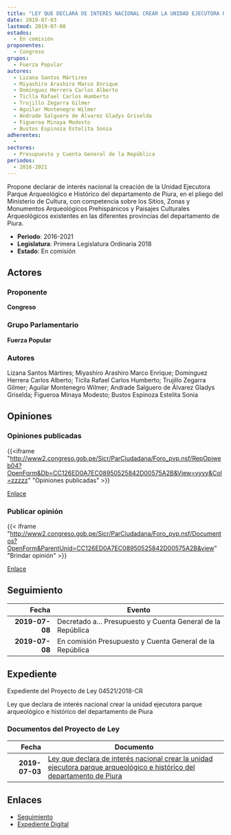 ```yaml
---
title: "LEY QUE DECLARA DE INTERÉS NACIONAL CREAR LA UNIDAD EJECUTORA PARQUE ARQUEOLÓGICO E HISTÓRICO DEL DEPARTAMENTO DE PIURA"
date: 2019-07-03
lastmod: 2019-07-08
estados: 
  - En comisión
proponentes: 
  - Congreso
grupos: 
  - Fuerza Popular
autores: 
  - Lizana Santos Mártires
  - Miyashiro Arashiro Marco Enrique
  - Domínguez Herrera Carlos Alberto
  - Ticlla Rafael Carlos Humberto
  - Trujillo Zegarra Gilmer
  - Aguilar Montenegro Wilmer
  - Andrade Salguero de Álvarez Gladys Griselda
  - Figueroa Minaya Modesto
  - Bustos Espinoza Estelita Sonia
adherentes: 
  - 
sectores: 
  - Presupuesto y Cuenta General de la República
periodos: 
  - 2016-2021
---
```


Propone declarar de interés nacional la creación de la Unidad Ejecutora Parque Arqueológico e Histórico del departamento de Piura, en el pliego del Ministerio de Cultura, con competencia sobre los Sitios, Zonas y Monumentos Arqueológicos Prehispánicos y Paisajes Culturales Arqueológicos existentes en las diferentes provincias del departamento de Piura.

- **Periodo**: 2016-2021
- **Legislatura**: Primera Legislatura Ordinaria 2018
- **Estado**: En comisión

## Actores

### Proponente

**Congreso**

### Grupo Parlamentario

**Fuerza Popular**

### Autores

Lizana Santos Mártires; Miyashiro Arashiro Marco Enrique; Domínguez Herrera Carlos Alberto; Ticlla Rafael Carlos Humberto; Trujillo Zegarra Gilmer; Aguilar Montenegro Wilmer; Andrade Salguero de Álvarez Gladys Griselda; Figueroa Minaya Modesto; Bustos Espinoza Estelita Sonia


## Opiniones

### Opiniones publicadas

{{<iframe "http://www2.congreso.gob.pe/Sicr/ParCiudadana/Foro_pvp.nsf/RepOpiweb04?OpenForm&Db=CC126ED0A7EC08950525842D00575A2B&View=yyyy&Col=zzzzz" "Opiniones publicadas" >}}

[Enlace](http://www2.congreso.gob.pe/Sicr/ParCiudadana/Foro_pvp.nsf/RepOpiweb04?OpenForm&Db=CC126ED0A7EC08950525842D00575A2B&View=yyyy&Col=zzzzz)
### Publicar opinión

{{< iframe "http://www2.congreso.gob.pe/Sicr/ParCiudadana/Foro_pvp.nsf/Documentos?OpenForm&ParentUnid=CC126ED0A7EC08950525842D00575A2B&view" "Brindar opinión" >}}

[Enlace](http://www2.congreso.gob.pe/Sicr/ParCiudadana/Foro_pvp.nsf/Documentos?OpenForm&ParentUnid=CC126ED0A7EC08950525842D00575A2B&view)

## Seguimiento

| Fecha | Evento |
|------:|--------|
| **2019-07-08** | Decretado a... Presupuesto y Cuenta General de la República|
| **2019-07-08** | En comisión Presupuesto y Cuenta General de la República|


## Expediente

Expediente del Proyecto de Ley 04521/2018-CR

Ley que declara de interés nacional crear la unidad ejecutora parque arqueológico e histórico del departamento de Piura


### Documentos del Proyecto de Ley

| Fecha | Documento |
|------:|--------|
| **2019-07-03** | [Ley que declara de interés nacional crear la unidad ejecutora parque arqueológico e histórico del departamento de Piura](http://www.leyes.congreso.gob.pe/Documentos/2016_2021/Proyectos_de_Ley_y_de_Resoluciones_Legislativas/PL0452120190703.pdf) |

## Enlaces 

- [Seguimiento](http://www2.congreso.gob.pe/Sicr/TraDocEstProc/CLProLey2016.nsf/f7fff46988ca05b1052578e100829cc7/9b9b741e86b367d10525842d005b7542?OpenDocument)
- [Expediente Digital](http://www2.congreso.gob.pe/Sicr/TraDocEstProc/CLProLey2016.nsf/f7fff46988ca05b1052578e100829cc7/9b9b741e86b367d10525842d005b7542?OpenDocument&Click=05257FB7005EB655.eb71d0cf91d8294e05256cdf006b5706/$Body/0.1C6C)
